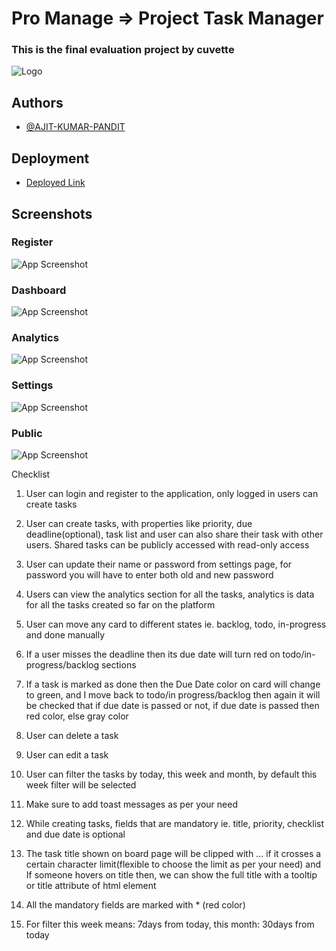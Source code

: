 
# Pro Manage => Project Task Manager


### This is the final evaluation project by cuvette
![Logo](./ReadMeAssets/logo.png)


## Authors

- [@AJIT-KUMAR-PANDIT](https://www.github.com/AJIT-KUMAR-PANDIT)


## Deployment

- [Deployed Link](https://promanage.vercel.app)


## Screenshots

### Register

![App Screenshot](./ReadMeAssets/register.png)

### Dashboard

![App Screenshot](./ReadMeAssets/bashboard.png)

### Analytics

![App Screenshot](./ReadMeAssets/analytics.png)

### Settings

![App Screenshot](./ReadMeAssets/settings.png)

### Public

![App Screenshot](./ReadMeAssets/public.png)

Checklist

1. User can login and register to the application, only logged in users can create tasks

2. User can create tasks, with properties like priority, due deadline(optional), task list and user can also share their task with other users. Shared tasks can be publicly accessed with read-only access

3. User can update their name or password from settings page, for password you will have to enter both old and new password

4. Users can view the analytics section for all the tasks, analytics is data for all the tasks created so far on the platform

5. User can move any card to different states ie. backlog, todo, in-progress and done manually

6. If a user misses the deadline then its due date will turn red on todo/in-progress/backlog sections

7. If a task is marked as done then the Due Date color on card will change to green, and I move back to todo/in progress/backlog then again it will be checked that if due date is passed or not, if due date is passed then red color, else gray color

8. User can delete a task

9. User can edit a task

10. User can filter the tasks by today, this week and month, by default this week filter will be selected

11. Make sure to add toast messages as per your need

12. While creating tasks, fields that are mandatory ie. title, priority, checklist and due date is optional

13. The task title shown on board page will be clipped with ... if it crosses a certain character limit(flexible to choose the limit as per your need) and If someone hovers on title then, we can show the full title with a tooltip or title attribute of html element

14. All the mandatory fields are marked with * (red color)

15. For filter this week means: 7days from today, this month: 30days from today

